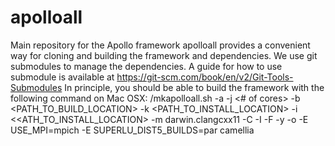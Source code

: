 # apolloall
Main repository for the Apollo framework
apolloall provides a convenient way for cloning and building the framework and dependencies.
We use git submodules to manage the dependencies. A guide for how to use submodule is available at https://git-scm.com/book/en/v2/Git-Tools-Submodules
In principle, you should be able to build the framework with the following command on Mac OSX:
/mkapolloall.sh -a -j <# of cores> -b <PATH_TO_BUILD_LOCATION> -k <PATH_TO_INSTALL_LOCATION> -i <<ATH_TO_INSTALL_LOCATION> -m darwin.clangcxx11 -C -I -F -y -o -E USE_MPI=mpich -E SUPERLU_DIST5_BUILDS=par camellia
